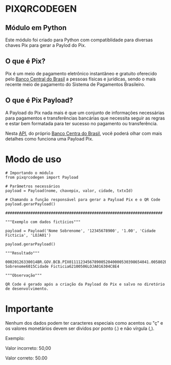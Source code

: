 # PIXQRCODEGEN

## Módulo em Python

Este módulo foi criado para Python com compatiblidade para diversas chaves Pix para gerar a Paylod do Pix.

## O que é Pix?

Pix é um meio de pagamento eletrônico instantâneo e gratuito oferecido pelo [Banco Central do Brasil](https://www.bcb.gov.br/estabilidadefinanceira/pix) a pessoas físicas e jurídicas, sendo o mais recente meio de pagamento do Sistema de Pagamentos Brasileiro.

## O que é Pix Payload?

A Payload do Pix nada mais é que um conjunto de informações necessárias para pagamentos e transferências bancárias que necessita seguir as regras e estar bem formatada para ter sucesso no pagamento ou transferência.

Nesta [API](https://www.bcb.gov.br/content/estabilidadefinanceira/pix/Regulamento_Pix/II_ManualdePadroesparaIniciacaodoPix.pdf), do próprio [Banco Centra do Brasil](https://www.bcb.gov.br/), você poderá olhar com mais detalhes como funciona uma Payload Pix.

# Modo de uso

```
# Importando o módulo
from pixqrcodegen import Payload

# Parâmetros necessários
payload = Payload(nome, chavepix, valor, cidade, txtxId)

# Chamando a função responsável para gerar a Payload Pix e o QR Code
payload.gerarPayload()

#####################################################################

"""Exemplo com dados fictícios"""

payload = Payload('Nome Sobrenome', '12345678900', '1.00', 'Cidade Ficticia', 'LOJA01')

payload.gerarPayload()

"""Resultado"""

00020126330014BR.GOV.BCB.PIX01111234567890052040000530398654041.005802BR5914Nome Sobrenome6015Cidade Ficticia62100506LOJA016304C8E4

"""Observação"""

QR Code é gerado após a criação da Payload do Pix e salvo no diretório de desenvolvimento.

```
# Importante

Nenhum dos dados podem ter caracteres especiais como acentos ou "ç" e os valores monetários devem ser dividos por ponto (.) e não vírgula (,).

Exemplo:

Valor incorreto: 50,00 

Valor correto: 50.00
